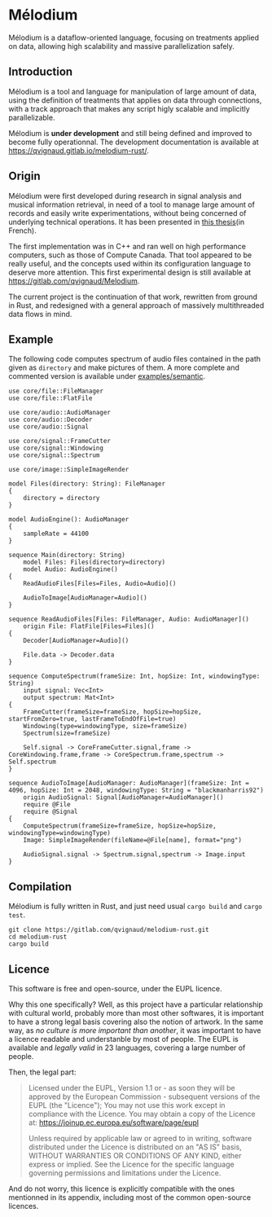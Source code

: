 # Mélodium

Mélodium is a dataflow-oriented language, focusing on treatments applied on data, allowing high scalability and massive parallelization safely.

## Introduction

Mélodium is a tool and language for manipulation of large amount of data, using the definition of treatments that applies on data through connections, with a track approach that makes any script higly scalable and implicitly parallelizable.

Mélodium is **under development** and still being defined and improved to become fully operationnal. The development documentation is available at <https://qvignaud.gitlab.io/melodium-rust/>.

## Origin

Mélodium were first developed during research in signal analysis and musical information retrieval, in need of a tool to manage large amount of records and easily write experimentations, without being concerned of underlying technical operations. It has been presented in [this thesis](https://www.researchgate.net/publication/344327676_Detection_et_classification_des_notes_d'une_piste_audio_musicale)(in French).

The first implementation was in C++ and ran well on high performance computers, such as those of Compute Canada. That tool appeared to be really useful, and the concepts used within its configuration language to deserve more attention. This first experimental design is still available at <https://gitlab.com/qvignaud/Melodium>.

The current project is the continuation of that work, rewritten from ground in Rust, and redesigned with a general approach of massively multithreaded data flows in mind.

## Example

The following code computes spectrum of audio files contained in the path given as `directory` and make pictures of them. A more complete and commented version is available under [examples/semantic](examples/semantic/simple_build.mel).

```
use core/file::FileManager
use core/file::FlatFile

use core/audio::AudioManager
use core/audio::Decoder
use core/audio::Signal

use core/signal::FrameCutter
use core/signal::Windowing
use core/signal::Spectrum

use core/image::SimpleImageRender

model Files(directory: String): FileManager
{
    directory = directory
}

model AudioEngine(): AudioManager
{
    sampleRate = 44100
}

sequence Main(directory: String)
    model Files: Files(directory=directory)
    model Audio: AudioEngine()
{
    ReadAudioFiles[Files=Files, Audio=Audio]()

    AudioToImage[AudioManager=Audio]()
}

sequence ReadAudioFiles[Files: FileManager, Audio: AudioManager]()
    origin File: FlatFile[Files=Files]()
{
    Decoder[AudioManager=Audio]()
    
    File.data -> Decoder.data
}

sequence ComputeSpectrum(frameSize: Int, hopSize: Int, windowingType: String)
    input signal: Vec<Int>
    output spectrum: Mat<Int>
{
    FrameCutter(frameSize=frameSize, hopSize=hopSize, startFromZero=true, lastFrameToEndOfFile=true)
    Windowing(type=windowingType, size=frameSize)
    Spectrum(size=frameSize)

    Self.signal -> CoreFrameCutter.signal,frame -> CoreWindowing.frame,frame -> CoreSpectrum.frame,spectrum -> Self.spectrum
}

sequence AudioToImage[AudioManager: AudioManager](frameSize: Int = 4096, hopSize: Int = 2048, windowingType: String = "blackmanharris92")
    origin AudioSignal: Signal[AudioManager=AudioManager]()
    require @File
    require @Signal
{
    ComputeSpectrum(frameSize=frameSize, hopSize=hopSize, windowingType=windowingType)
    Image: SimpleImageRender(fileName=@File[name], format="png")
    
    AudioSignal.signal -> Spectrum.signal,spectrum -> Image.input
}
```

## Compilation

Mélodium is fully written in Rust, and just need usual `cargo build` and `cargo test`.
```shell
git clone https://gitlab.com/qvignaud/melodium-rust.git
cd melodium-rust
cargo build
```

## Licence

This software is free and open-source, under the EUPL licence.

Why this one specifically? Well, as this project have a particular relationship with cultural world, probably more than most other softwares, it is important to have a strong legal basis covering also the notion of artwork.
In the same way, as *no culture is more important than another*, it was important to have a licence readable and understanble by most of people. The EUPL is available and *legally valid* in 23 languages, covering a large number of people.

Then, the legal part:
> Licensed under the EUPL, Version 1.1 or - as soon they will be approved by the European Commission - subsequent versions of the EUPL (the "Licence"); You may not use this work except in compliance with the Licence. You may obtain a copy of the Licence at: https://joinup.ec.europa.eu/software/page/eupl
>
>Unless required by applicable law or agreed to in writing, software distributed under the Licence is distributed on an "AS IS" basis, WITHOUT WARRANTIES OR CONDITIONS OF ANY KIND, either express or implied.
See the Licence for the specific language governing permissions and limitations under the Licence.

And do not worry, this licence is explicitly compatible with the ones mentionned in its appendix, including most of the common open-source licences.

